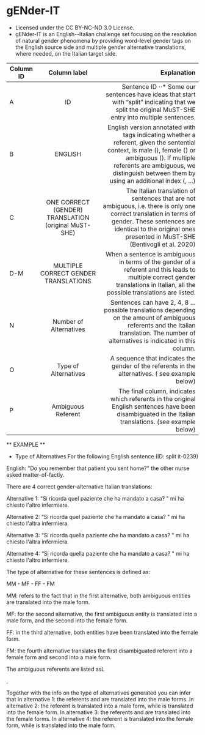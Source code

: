 # gENder-IT
- Licensed under the CC BY-NC-ND 3.0 License.
- gENder-IT is an English--Italian challenge set focusing on the resolution of natural gender phenomena by providing word-level gender tags on the English source side and multiple gender alternative translations, where needed, on the Italian target side. 

| Column ID     | Column label  | Explanation  |
| ------------- |:-------------:| ------------:|
| A             | ID            |Sentence ID ⋅⋅* Some our sentences have ideas that start with “split” indicating that we split the original MuST-SHE entry into multiple sentences. | 
| B             | ENGLISH       |   English version annotated with tags indicating whether a referent, given the sentential context, is male (<M>), female (<F>) or ambiguous (<A>). If multiple referents are ambiguous, we distinguish between them by using an additional index (<A1>, <A2>...) |
| C | ONE CORRECT (GENDER) TRANSLATION (original MuST-SHE)      | The Italian translation of sentences that are not ambiguous, i.e. there is only one correct translation in terms of gender. These sentences are identical to the original ones presented in MuST-SHE (Bentivogli et al. 2020)|
| D-M | MULTIPLE CORRECT GENDER TRANSLATIONS      | When a sentence is ambiguous in terms of the gender of a referent and this leads to multiple correct gender translations in Italian, all the possible translations are listed.  |
| N | Number of Alternatives      | Sentences can have 2, 4, 8 … possible translations depending on the amount of ambiguous referents and the Italian translation. The number of alternatives is indicated in this column. |
| O | Type of Alternatives      | A sequence that indicates the gender of the referents in the alternatives. ( see example below)|
| P | Ambiguous Referent      | The final column, indicates which referents in the original English sentences have been disambiguated in the Italian translations. (see example below)| 

 

** EXAMPLE **
 - Type of Alternatives
For the following English sentence (ID: split it-0239)
 
English: "Do you <A1> remember that patient <A2> you sent home?" the other nurse <A3> asked matter-of-factly. 

There are 4 correct gender-alternative Italian translations:


Alternative 1: “Si ricorda quel paziente che ha mandato a casa? " mi ha chiesto l'altro infermiere.

Alternative 2: “Si ricorda quel paziente che ha mandato a casa? " mi ha chiesto l'altra infermiera.

Alternative 3: “Si ricorda quella paziente che ha mandato a casa? " mi ha chiesto l'altra infermiera.

Alternative 4: “Si ricorda quella paziente che ha mandato a casa? " mi ha chiesto l'altro infermiere.

The type of alternative for these sentences is defined as:

MM - MF - FF - FM

MM: refers to the fact that in the first alternative, both ambiguous entities are translated into the male form.

MF: for the second alternative, the first ambiguous entity is translated into a male form, and the second into the female form.

FF: in the third alternative, both entities have been translated into the female form.

FM: the fourth alternative translates the first disambiguated referent into a female form and second into a male form.

The ambiguous referents are listed asL

<A2>, <A3>

Together with the info on the type of alternatives generated you can infer that
In alternative 1: the referents <A2> and <A3> are translated into the male forms.
In alternative 2: the referent <A2> is translated into a male form, while <A3> is translated into the female form.
In alternative 3: the referents <A2> and <A3> are translated into the female forms.
In alternative 4: the referent <A2> is translated into the female form, while <A3> is translated into the male form.
 
 
